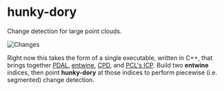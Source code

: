 # hunky-dory

Change detection for large point clouds.

![Changes](https://upload.wikimedia.org/wikipedia/en/thumb/e/e8/Bowiechanges2.jpg/220px-Bowiechanges2.jpg)

Right now this takes the form of a single executable, written in C++, that brings together [PDAL](http://www.pdal.io/), [entwine](https://entwine.io/#/), [CPD](https://github.com/gadomski/cpd), and [PCL's ICP](http://pointclouds.org/documentation/tutorials/iterative_closest_point.php).
Build two **entwine** indices, then point **hunky-dory** at those indices to perform piecewise (i.e. segmented) change detection.
